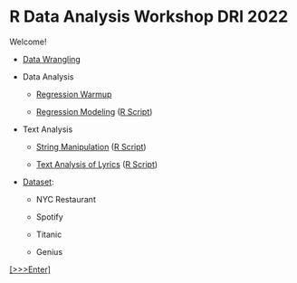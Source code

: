 # R Data Analysis Workshop DRI 2022

Welcome! 

- [Data Wrangling](https://github.com/GC-DRI/r_data_analysis_2021/blob/main/data-wrangling.md)

- Data Analysis

  - [Regression Warmup](https://github.com/YuxiaoLuo/r_analysis_dri_2022/blob/main/regression_warmup.md)

  - [Regression Modeling](https://github.com/YuxiaoLuo/r_analysis_dri_2022/blob/main/regression_analysis.md) ([R Script](https://github.com/GC-DRI/r_analysis_dri_2022/blob/main/regression_workshop_script.R))

- Text Analysis

  - [String Manipulation](https://github.com/YuxiaoLuo/RUG-RUserGroup/blob/main/RUG_stringr.md) ([R Script](https://github.com/GC-DRI/r_analysis_dri_2022/blob/main/string_manipulation.R))
  
  - [Text Analysis of Lyrics](https://github.com/GCDigitalFellows/intro_text_analysis) ([R Script](https://github.com/GC-DRI/r_analysis_dri_2022/blob/main/text_analysis.R))

- [Dataset](https://github.com/YuxiaoLuo/r_analysis_dri_2022/tree/main/data): 
  
  - NYC Restaurant 
  
  - Spotify 
  
  - Titanic 
  
  - Genius

[\[>>>Enter\]](https://github.com/GC-DRI/r_data_analysis_2021)